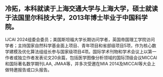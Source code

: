 ## 冷拓，本科就读于上海交通大学与上海大学，硕士就读于法国里尔科技大学，2013年博士毕业于中国科学院。
IJCAI 2024组委会委员；美国斯坦福大学长期访问学者，英国帝国理工学院访问学者；主持国家自然科学基金面上项目、青年项目和省部级项目5项，作为核心数学建模及优化算法组组长参与国家级项目4项。国际学术刊物和学术会议上以第一作者或独立作者发表论文20余篇，包括医学图像分析领域的国际顶级会议MICCAI和国际著名数学期刊LAA, JMAA等，并多次受邀在MIA 2014及MICCAI等大会上做特邀报告或口头报告。